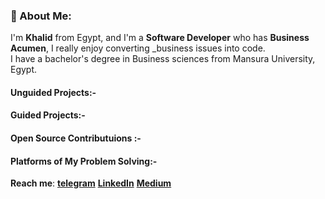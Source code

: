 ### 💫 About Me:
I'm **Khalid** from Egypt, and I'm a **Software Developer** who has **Business Acumen**, I really enjoy converting _business issues into code. <br>I have a bachelor's degree in Business sciences from Mansura University, Egypt. 


#### Unguided Projects:-                               

#### Guided Projects:-

#### Open Source Contributuions :-







#### Platforms of My Problem Solving:-

**Reach me**:
**[telegram](https://t.me/Khouailid)**  **[LinkedIn](https://linkedin.com/in/khaldmaher)**  **[Medium](https://medium.com/@khaldmaher)**



